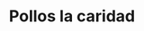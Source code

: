 ---
title: "Pollos la caridad"
url: /barcelona/pollos-la-caridad-av-pedro-maria-freites/
shop: carnicero
---